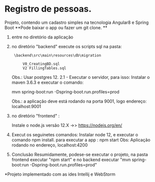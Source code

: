 # Registro de pessoas.
Projeto, contendo um cadastro simples na tecnologia Angular8 e Spring Boot
**Pode baixar o app ou fazer um git clone. **

1. entre no diretório da aplicação
2. no diretório "backend" execute os scripts sql na pasta:

		\backend\src\main\resources\db\migration
	
			V0_CreatingBD.sql 
			V2 FillingTables.sql
			
				
	Obs.: Usar postgres 12.
2.1 - Executar o servidor, para isso:
   Instalar o maven 3.6.3 e executar o comando: 
	
	mvn spring-boot:run -Dspring-boot.run.profiles=prod
	
	Obs.: a aplicação deve está rodando na porta 9001, logo endereço: localhost:9001
	
3. no diretório "frontend" :

	Instale o node.js versão 12.X ->> https://nodejs.org/en/
4. Execut os seguinetes comandos:
	Instalar node 12, e executar o comando npm install.
	para executar a app :
		npm start
	Obs: Aplicação rodando no endereço, localhost:4200

6. Conclusão
	Resumidamente, podese-se executar o projeto, na pasta frontend executar "npm start" e no backend executar "mvn spring-boot:run -Dspring-boot.run.profiles=prod"
	
*Projeto implementado com as ides Intellij e WebStorm



	
